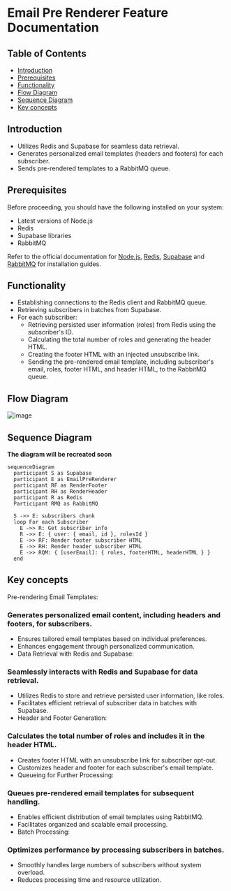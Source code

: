 # Email Pre Renderer Feature Documentation

## Table of Contents

- [Introduction](#introduction)
- [Prerequisites](#prerequisites)
- [Functionality](#functionality)
- [Flow Diagram](#flow-diagram)
- [Sequence Diagram](#sequence-diagram)
- [Key concepts](#key-concepts)

## Introduction

- Utilizes Redis and Supabase for seamless data retrieval.
- Generates personalized email templates (headers and footers) for each subscriber.
- Sends pre-rendered templates to a RabbitMQ queue.

## Prerequisites

Before proceeding, you should have the following installed on your system:

- Latest versions of Node.js
- Redis
- Supabase libraries
- RabbitMQ

Refer to the official documentation for [Node.js](https://nodejs.org/),
[Redis](https://redis.io/),
[Supabase](https://supabase.io/) and
[RabbitMQ](https://www.rabbitmq.com/monitoring.html) for installation guides.

## Functionality

- Establishing connections to the Redis client and RabbitMQ queue.
- Retrieving subscribers in batches from Supabase.
- For each subscriber:
  - Retrieving persisted user information (roles) from Redis using the subscriber's ID.
  - Calculating the total number of roles and generating the header HTML.
  - Creating the footer HTML with an injected unsubscribe link.
  - Sending the pre-rendered email template, including subscriber's email, roles, footer HTML, and header HTML, to the RabbitMQ queue.

## Flow Diagram

![image](https://github.com/ocodista/trampar-de-casa/assets/68869379/889f1c8f-9dc8-404a-86f6-06da7573017e)

## Sequence Diagram

**The diagram will be recreated soon**

```mermaid
sequenceDiagram
  participant S as Supabase
  participant E as EmailPreRenderer
  participant RF as RenderFooter
  participant RH as RenderHeader
  participant R as Redis
  Participant RMQ as RabbitMQ

  S ->> E: subscribers chunk
  loop For each Subscriber
    E ->> R: Get subscriber info
    R ->> E: { user: { email, id }, rolesId }
    E ->> RF: Render footer subscriber HTML
    E ->> RH: Render header subscriber HTML
    E ->> RQM: { [userEmail]: { roles, footerHTML, headerHTML } }
  end

```

## Key concepts

Pre-rendering Email Templates:

### Generates personalized email content, including headers and footers, for subscribers.

- Ensures tailored email templates based on individual preferences.
- Enhances engagement through personalized communication.
- Data Retrieval with Redis and Supabase:

### Seamlessly interacts with Redis and Supabase for data retrieval.

- Utilizes Redis to store and retrieve persisted user information, like roles.
- Facilitates efficient retrieval of subscriber data in batches with Supabase.
- Header and Footer Generation:

### Calculates the total number of roles and includes it in the header HTML.

- Creates footer HTML with an unsubscribe link for subscriber opt-out.
- Customizes header and footer for each subscriber's email template.
- Queueing for Further Processing:

### Queues pre-rendered email templates for subsequent handling.

- Enables efficient distribution of email templates using RabbitMQ.
- Facilitates organized and scalable email processing.
- Batch Processing:

### Optimizes performance by processing subscribers in batches.

- Smoothly handles large numbers of subscribers without system overload.
- Reduces processing time and resource utilization.
